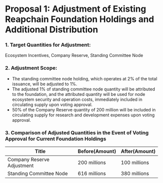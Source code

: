 # Proposal 1: Adjustment of Existing Reapchain Foundation Holdings and Additional Distribution
### 1. Target Quantities for Adjustment:
Ecosystem Incentives, Company Reserve, Standing Committee Node
    

### 2. Adjustment Scope: 
- The standing committee node holding, which operates at 2% of the total issuance, will be adjusted to 1%.
- The adjusted 1% of standing committee node quantity will be attributed to the foundation, and the attributed quantity will be used for node ecosystem security and operation costs, immediately included in circulating supply upon voting approval.
- 50% of the Company Reserve quantity of 200 million will be included in circulating supply for research and development expenses upon voting approval.


### 3. Comparison of Adjusted Quantities in the Event of Voting Approval for Current Foundation Holdings
| Title | Before(Amount) | After(Amount) |
|---|---|---|
| Company Reserve Adjustment | 200 millions | 100 millions |
|  Standing Committee Node | 616 millions | 380 millions |
